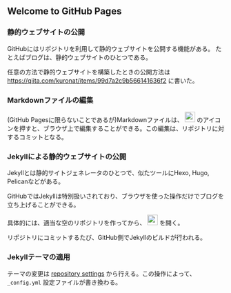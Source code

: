 ## Welcome to GitHub Pages

### 静的ウェブサイトの公開
GitHubにはリポジトリを利用して静的ウェブサイトを公開する機能がある。
たとえばブログは、静的ウェブサイトのひとつである。

任意の方法で静的ウェブサイトを構築したときの公開方法は
https://qiita.com/kuronat/items/99d7a2c9b566141636f2
に書いた。

### Markdownファイルの編集
(GitHub Pagesに限らないことであるが)Markdownファイルは、
<img height=24 src=https://user-images.githubusercontent.com/30833423/32690453-5c5c87c0-c73a-11e7-9b3d-de43ec603e7e.png>
のアイコンを押すと、ブラウザ上で編集することができる。この編集は、リポジトリに対するコミットとなる。

### Jekyllによる静的ウェブサイトの公開
Jekyllとは静的サイトジェネレータのひとつで、似たツールにHexo, Hugo, Pelicanなどがある。

GitHubではJekyllは特別扱いされており、ブラウザを使った操作だけでブログを立ち上げることができる。

具体的には、適当な空のリポジトリを作ってから、
<img src=https://user-images.githubusercontent.com/30833423/32690415-ba4b241e-c739-11e7-96cb-f698f45b1066.png height=24>
を開く。

リポジトリにコミットするたび、GitHub側でJekyllのビルドが行われる。

### Jekyllテーマの適用

テーマの変更は [repository settings](https://github.com/kuronat/play-jekyll/settings)
から行える。この操作によって、 `_config.yml` 設定ファイルが書き換わる。

